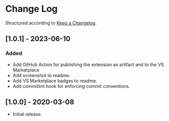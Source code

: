 # Change Log

Structured according to [Keep a Changelog](http://keepachangelog.com/).

## [1.0.1] - 2023-06-10

### Added

- Add GitHub Action for publishing the extension as artifact and to the VS Marketplace
- Add screenshot to readme.
- Add VS Marketplace badges to readme.
- Add commitlint hook for enforcing commit conventions.

## [1.0.0] - 2020-03-08

- Initial release
